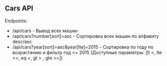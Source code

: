 ## Cars API

Endpoints: 

- /api/cars - Вывод всех машин
- /api/cars?number[sort]=asc - Сортировка всех машин по алфавиту desc/asc
- /api/cars?year[sort]=asc&year[lte]=2015 - Сортировка по году по возрастанию и фильтр год <= 2015 (Доступные параметры: [lt <, lte <=, eq =, gt > , gte >=])


